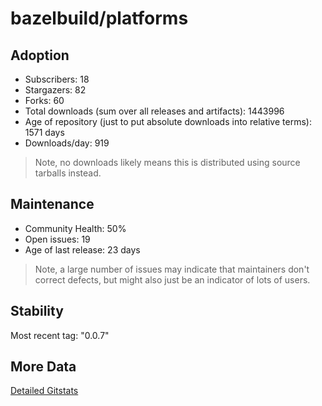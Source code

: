 # bazelbuild/platforms

## Adoption

- Subscribers: 18
- Stargazers: 82
- Forks: 60
- Total downloads (sum over all releases and artifacts): 1443996
- Age of repository (just to put absolute downloads into relative terms): 1571 days
- Downloads/day: 919

> Note, no downloads likely means this is distributed using source tarballs instead.

## Maintenance

- Community Health: 50%
- Open issues: 19
- Age of last release: 23 days

> Note, a large number of issues may indicate that maintainers don't correct defects, but might also
> just be an indicator of lots of users.

## Stability

Most recent tag: "0.0.7"

## More Data

[Detailed Gitstats](/bazel-catalog/gitstats/bazelbuild/platforms)

